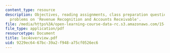 ```yaml
---
content_type: resource
description: Objectives, reading assignments, class preparation questions, optional
  problems on 'Revenue Recognition and Accounts Receivable'.
file: /media/https%3A/open-learning-course-data-rc.s3.amazonaws.com/15-514-financial-and-managerial-accounting-summer-2003/9229ec6467bc39a2f948a75cf0526ec6_lec4overview.pdf
file_type: application/pdf
resourcetype: Document
title: lec4overview.pdf
uid: 9229ec64-67bc-39a2-f948-a75cf0526ec6
---
```

